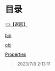 # 目录  


[👈【返回】](..\--目录--目录生成器)  


[bin](.\bin\--目录--bin)  

[obj](.\obj\--目录--obj)  

[Properties](.\Properties\--目录--Properties)  







> 2023/7/8 2:13:11

